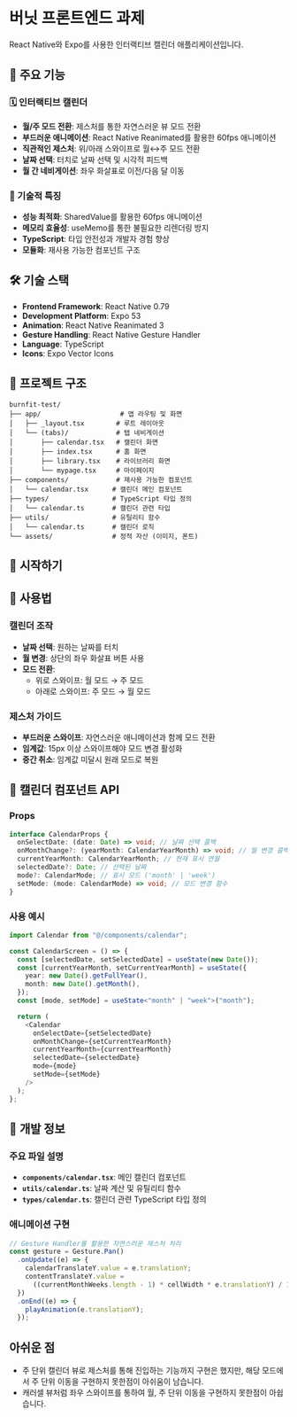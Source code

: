 # 버닛 프론트엔드 과제

React Native와 Expo를 사용한 인터랙티브 캘린더 애플리케이션입니다.

## 📱 주요 기능

### 🗓️ 인터랙티브 캘린더

- **월/주 모드 전환**: 제스처를 통한 자연스러운 뷰 모드 전환
- **부드러운 애니메이션**: React Native Reanimated를 활용한 60fps 애니메이션
- **직관적인 제스처**: 위/아래 스와이프로 월↔주 모드 전환
- **날짜 선택**: 터치로 날짜 선택 및 시각적 피드백
- **월 간 네비게이션**: 좌우 화살표로 이전/다음 달 이동

### 🎯 기술적 특징

- **성능 최적화**: SharedValue를 활용한 60fps 애니메이션
- **메모리 효율성**: useMemo를 통한 불필요한 리렌더링 방지
- **TypeScript**: 타입 안전성과 개발자 경험 향상
- **모듈화**: 재사용 가능한 컴포넌트 구조

## 🛠️ 기술 스택

- **Frontend Framework**: React Native 0.79
- **Development Platform**: Expo 53
- **Animation**: React Native Reanimated 3
- **Gesture Handling**: React Native Gesture Handler
- **Language**: TypeScript
- **Icons**: Expo Vector Icons

## 📁 프로젝트 구조

```
burnfit-test/
├── app/                    # 앱 라우팅 및 화면
│   ├── _layout.tsx        # 루트 레이아웃
│   └── (tabs)/            # 탭 네비게이션
│       ├── calendar.tsx   # 캘린더 화면
│       ├── index.tsx      # 홈 화면
│       ├── library.tsx    # 라이브러리 화면
│       └── mypage.tsx     # 마이페이지
├── components/            # 재사용 가능한 컴포넌트
│   └── calendar.tsx      # 캘린더 메인 컴포넌트
├── types/                # TypeScript 타입 정의
│   └── calendar.ts       # 캘린더 관련 타입
├── utils/                # 유틸리티 함수
│   └── calendar.ts       # 캘린더 로직
└── assets/               # 정적 자산 (이미지, 폰트)
```

## 🚀 시작하기

## 📱 사용법

### 캘린더 조작

- **날짜 선택**: 원하는 날짜를 터치
- **월 변경**: 상단의 좌우 화살표 버튼 사용
- **모드 전환**:
  - 위로 스와이프: 월 모드 → 주 모드
  - 아래로 스와이프: 주 모드 → 월 모드

### 제스처 가이드

- **부드러운 스와이프**: 자연스러운 애니메이션과 함께 모드 전환
- **임계값**: 15px 이상 스와이프해야 모드 변경 활성화
- **중간 취소**: 임계값 미달시 원래 모드로 복원

## 🎨 캘린더 컴포넌트 API

### Props

```typescript
interface CalendarProps {
  onSelectDate: (date: Date) => void; // 날짜 선택 콜백
  onMonthChange?: (yearMonth: CalendarYearMonth) => void; // 월 변경 콜백
  currentYearMonth: CalendarYearMonth; // 현재 표시 연월
  selectedDate?: Date; // 선택된 날짜
  mode?: CalendarMode; // 표시 모드 ('month' | 'week')
  setMode: (mode: CalendarMode) => void; // 모드 변경 함수
}
```

### 사용 예시

```typescript
import Calendar from "@/components/calendar";

const CalendarScreen = () => {
  const [selectedDate, setSelectedDate] = useState(new Date());
  const [currentYearMonth, setCurrentYearMonth] = useState({
    year: new Date().getFullYear(),
    month: new Date().getMonth(),
  });
  const [mode, setMode] = useState<"month" | "week">("month");

  return (
    <Calendar
      onSelectDate={setSelectedDate}
      onMonthChange={setCurrentYearMonth}
      currentYearMonth={currentYearMonth}
      selectedDate={selectedDate}
      mode={mode}
      setMode={setMode}
    />
  );
};
```

## 🔧 개발 정보

### 주요 파일 설명

- **`components/calendar.tsx`**: 메인 캘린더 컴포넌트
- **`utils/calendar.ts`**: 날짜 계산 및 유틸리티 함수
- **`types/calendar.ts`**: 캘린더 관련 TypeScript 타입 정의

### 애니메이션 구현

```typescript
// Gesture Handler를 활용한 자연스러운 제스처 처리
const gesture = Gesture.Pan()
  .onUpdate((e) => {
    calendarTranslateY.value = e.translationY;
    contentTranslateY.value =
      ((currentMonthWeeks.length - 1) * cellWidth * e.translationY) / 100;
  })
  .onEnd((e) => {
    playAnimation(e.translationY);
  });
```

## 아쉬운 점

- 주 단위 캘린더 뷰로 제스처를 통해 진입하는 기능까지 구현은 했지만, 해당 모드에서 주 단위 이동을 구현하지 못한점이 아쉬움이 남습니다.
- 캐러셀 뷰처럼 좌우 스와이프를 통하여 월, 주 단위 이동을 구현하지 못한점이 아쉽습니다.
